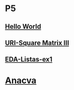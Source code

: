 # P5

## [Hello World](p5/hw/hw.html)
## [URI-Square Matrix III](uri/square_matrix_3/code)
## [EDA-Listas-ex1](eda/listas/ex1)

# [Anacva](acva)
